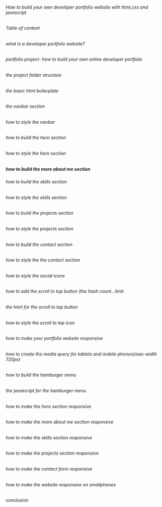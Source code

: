 ###### How to build your own developer portfolio website with html,css and javascript

###### Table of content

###### what is a developer portfolio website?

###### portfolio project- how to build your own online developer portfolio

###### the project folder structure

###### the basic html boilerplate

###### the navbar section

###### how to style the navbar

###### how to build the hero section

###### how to style the hero section

##### how to build the more about me section

###### how to build the skills section

###### how to style the skills section

###### how to build the projects section

###### how to style the projects section

###### how to build the contact section

###### how to style the the contact section

###### how to style the social icons 

###### how to add the scroll to top button (the hash count...limit

###### the html for the scroll to top button

###### how to style the scroll to top icon

###### how to make your portfolio website responsive

###### how to create the media query for tablets and mobile phones(max-width 720px)

###### how to build the hamburger menu

###### the javascript for the hamburger menu

###### how to make the hero section responsive

###### how to make the more about me section responsive

###### how to make the skills section responsive

###### how to make the projects section responsive

###### how to make the contact form responsive

###### how to make the website responsive on smallphones

###### conclusion


